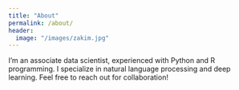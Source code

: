 ```yaml
---
title: "About"
permalink: /about/
header:
  image: "/images/zakim.jpg"
---
```


I’m an associate data scientist, experienced with Python and R programming. I specialize in natural language processing and deep learning. 
Feel free to reach out for collaboration!
